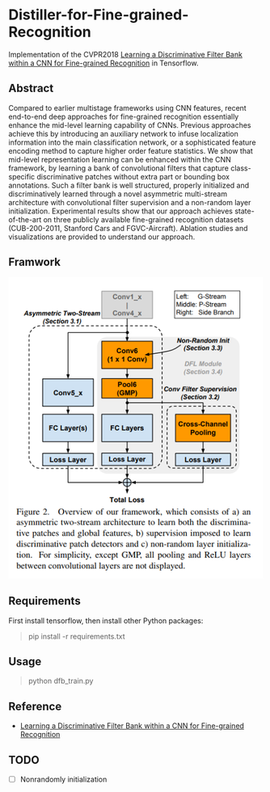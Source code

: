 # Distiller-for-Fine-grained-Recognition

Implementation of the CVPR2018 [Learning a Discriminative Filter Bank within a CNN for Fine-grained Recognition](https://arxiv.org/abs/1611.09932) in Tensorflow. 

## Abstract

Compared to earlier multistage frameworks using CNN features, recent end-to-end deep approaches for fine-grained recognition essentially enhance the mid-level learning capability of CNNs. Previous approaches achieve this by introducing an auxiliary network to infuse localization information into the main classification network, or a sophisticated feature encoding method to capture higher order feature statistics. We show that mid-level representation learning can be enhanced within the CNN framework, by learning a bank of convolutional filters that capture class-specific discriminative patches without extra part or bounding box annotations. Such a filter bank is well structured, properly initialized and discriminatively learned through a novel asymmetric multi-stream architecture with convolutional filter supervision and a non-random layer initialization. Experimental results show that our approach achieves state-of-the-art on three publicly available fine-grained recognition datasets (CUB-200-2011, Stanford Cars and FGVC-Aircraft). Ablation studies and visualizations are provided to understand our approach.

## Framwork

![framwork](framwork.png)

## Requirements

First install tensorflow, then install other Python packages:
  >pip install -r requirements.txt
  
## Usage

>python dfb_train.py
 
## Reference

- [Learning a Discriminative Filter Bank within a CNN for Fine-grained Recognition](https://arxiv.org/abs/1611.09932)


## TODO

- [ ] Nonrandomly initialization